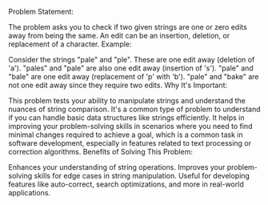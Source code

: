 Problem Statement:

The problem asks you to check if two given strings are one or zero edits away from being the same. An edit can be an insertion, deletion, or replacement of a character.
Example:

Consider the strings "pale" and "ple". These are one edit away (deletion of 'a').
"pales" and "pale" are also one edit away (insertion of 's').
"pale" and "bale" are one edit away (replacement of 'p' with 'b').
"pale" and "bake" are not one edit away since they require two edits.
Why It's Important:

This problem tests your ability to manipulate strings and understand the nuances of string comparison.
It's a common type of problem to understand if you can handle basic data structures like strings efficiently.
It helps in improving your problem-solving skills in scenarios where you need to find minimal changes required to achieve a goal, which is a common task in software development, especially in features related to text processing or correction algorithms.
Benefits of Solving This Problem:

Enhances your understanding of string operations.
Improves your problem-solving skills for edge cases in string manipulation.
Useful for developing features like auto-correct, search optimizations, and more in real-world applications.